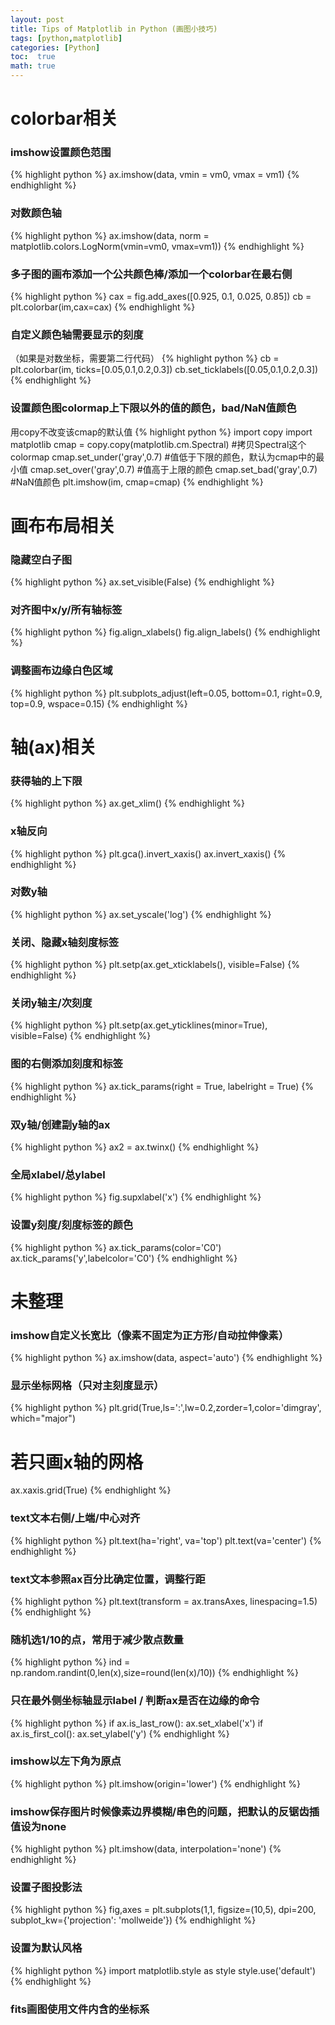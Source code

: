 ```yaml
---
layout: post
title: Tips of Matplotlib in Python (画图小技巧)
tags: [python,matplotlib]
categories: [Python]
toc:  true
math: true
---
```


# colorbar相关

### imshow设置颜色范围
{% highlight python %}
ax.imshow(data, vmin = vm0, vmax = vm1)
{% endhighlight %}

### 对数颜色轴
{% highlight python %}
ax.imshow(data, norm = matplotlib.colors.LogNorm(vmin=vm0, vmax=vm1))
{% endhighlight %}

### 多子图的画布添加一个公共颜色棒/添加一个colorbar在最右侧
{% highlight python %}
cax = fig.add_axes([0.925, 0.1, 0.025, 0.85])
cb = plt.colorbar(im,cax=cax)
{% endhighlight %}

### 自定义颜色轴需要显示的刻度
（如果是对数坐标，需要第二行代码）
{% highlight python %}
cb = plt.colorbar(im, ticks=[0.05,0.1,0.2,0.3])
cb.set_ticklabels([0.05,0.1,0.2,0.3])
{% endhighlight %}

### 设置颜色图colormap上下限以外的值的颜色，bad/NaN值颜色
用copy不改变该cmap的默认值
{% highlight python %}
import copy
import matplotlib
cmap = copy.copy(matplotlib.cm.Spectral) #拷贝Spectral这个colormap
cmap.set_under('gray',0.7) #值低于下限的颜色，默认为cmap中的最小值
cmap.set_over('gray',0.7)  #值高于上限的颜色
cmap.set_bad('gray',0.7)   #NaN值颜色
plt.imshow(im, cmap=cmap)
{% endhighlight %}


# 画布布局相关

### 隐藏空白子图
{% highlight python %}
ax.set_visible(False)
{% endhighlight %}

### 对齐图中x/y/所有轴标签
{% highlight python %}
fig.align_xlabels()
fig.align_labels()
{% endhighlight %}

### 调整画布边缘白色区域
{% highlight python %}
plt.subplots_adjust(left=0.05, bottom=0.1, right=0.9, top=0.9, wspace=0.15)
{% endhighlight %}


# 轴(ax)相关

### 获得轴的上下限
{% highlight python %}
ax.get_xlim()
{% endhighlight %}

### x轴反向
{% highlight python %}
plt.gca().invert_xaxis()
ax.invert_xaxis()
{% endhighlight %}

### 对数y轴
{% highlight python %}
ax.set_yscale('log')
{% endhighlight %}

### 关闭、隐藏x轴刻度标签
{% highlight python %}
plt.setp(ax.get_xticklabels(), visible=False)
{% endhighlight %}

### 关闭y轴主/次刻度
{% highlight python %}
plt.setp(ax.get_yticklines(minor=True), visible=False)
{% endhighlight %}

### 图的右侧添加刻度和标签
{% highlight python %}
ax.tick_params(right = True, labelright = True)
{% endhighlight %}

### 双y轴/创建副y轴的ax
{% highlight python %}
ax2 = ax.twinx()
{% endhighlight %}

### 全局xlabel/总ylabel
{% highlight python %}
fig.supxlabel('x')
{% endhighlight %}

### 设置y刻度/刻度标签的颜色
{% highlight python %}
ax.tick_params(color='C0')
ax.tick_params('y',labelcolor='C0')
{% endhighlight %}


# 未整理

### imshow自定义长宽比（像素不固定为正方形/自动拉伸像素）
{% highlight python %}
ax.imshow(data, aspect='auto')
{% endhighlight %}

### 显示坐标网格（只对主刻度显示）
{% highlight python %}
plt.grid(True,ls=':',lw=0.2,zorder=1,color='dimgray', which="major")
# 若只画x轴的网格
ax.xaxis.grid(True)
{% endhighlight %}

### text文本右侧/上端/中心对齐
{% highlight python %}
plt.text(ha='right', va='top')
plt.text(va='center')
{% endhighlight %}

### text文本参照ax百分比确定位置，调整行距
{% highlight python %}
plt.text(transform = ax.transAxes, linespacing=1.5)
{% endhighlight %}

### 随机选1/10的点，常用于减少散点数量
{% highlight python %}
ind = np.random.randint(0,len(x),size=round(len(x)/10))
{% endhighlight %}

### 只在最外侧坐标轴显示label / 判断ax是否在边缘的命令
{% highlight python %}
if ax.is_last_row():   ax.set_xlabel('x')
if ax.is_first_col():  ax.set_ylabel('y')
{% endhighlight %}

### imshow以左下角为原点
{% highlight python %}
plt.imshow(origin='lower')
{% endhighlight %}

### imshow保存图片时候像素边界模糊/串色的问题，把默认的反锯齿插值设为none
{% highlight python %}
plt.imshow(data, interpolation='none')
{% endhighlight %}

### 设置子图投影法
{% highlight python %}
fig,axes = plt.subplots(1,1, figsize=(10,5), dpi=200, subplot_kw={'projection': 'mollweide'})
{% endhighlight %}

### 设置为默认风格
{% highlight python %}
import matplotlib.style as style
style.use('default')
{% endhighlight %}

### fits画图使用文件内含的坐标系
